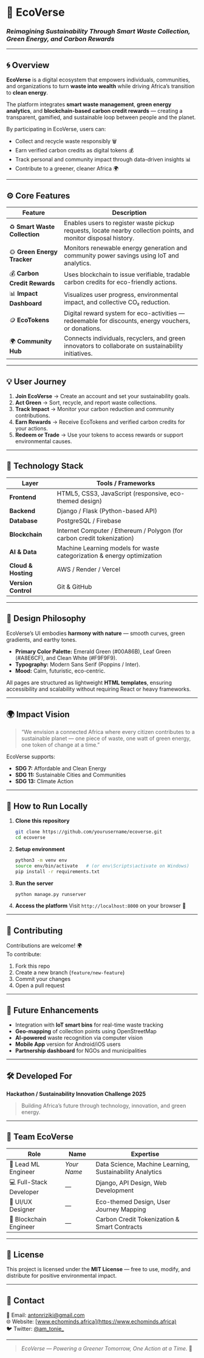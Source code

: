 # 🌱 **EcoVerse**
### *Reimagining Sustainability Through Smart Waste Collection, Green Energy, and Carbon Rewards*

---

## 🌀 **Overview**
**EcoVerse** is a digital ecosystem that empowers individuals, communities, and organizations to turn **waste into wealth** while driving Africa’s transition to **clean energy**.  

The platform integrates **smart waste management**, **green energy analytics**, and **blockchain-based carbon credit rewards** — creating a transparent, gamified, and sustainable loop between people and the planet.  

By participating in EcoVerse, users can:
- Collect and recycle waste responsibly 🗑️  
- Earn verified carbon credits as digital tokens 💰  
- Track personal and community impact through data-driven insights 📊  
- Contribute to a greener, cleaner Africa 🌍  

---

## ⚙️ **Core Features**
| Feature | Description |
|----------|--------------|
| ♻️ **Smart Waste Collection** | Enables users to register waste pickup requests, locate nearby collection points, and monitor disposal history. |
| 🌞 **Green Energy Tracker** | Monitors renewable energy generation and community power savings using IoT and analytics. |
| 💰 **Carbon Credit Rewards** | Uses blockchain to issue verifiable, tradable carbon credits for eco-friendly actions. |
| 📊 **Impact Dashboard** | Visualizes user progress, environmental impact, and collective CO₂ reduction. |
| 🪙 **EcoTokens** | Digital reward system for eco-activities — redeemable for discounts, energy vouchers, or donations. |
| 🌍 **Community Hub** | Connects individuals, recyclers, and green innovators to collaborate on sustainability initiatives. |

---

## 💡 **User Journey**
1. **Join EcoVerse** → Create an account and set your sustainability goals.  
2. **Act Green** → Sort, recycle, and report waste collections.  
3. **Track Impact** → Monitor your carbon reduction and community contributions.  
4. **Earn Rewards** → Receive EcoTokens and verified carbon credits for your actions.  
5. **Redeem or Trade** → Use your tokens to access rewards or support environmental causes.  

---

## 🧠 **Technology Stack**
| Layer | Tools / Frameworks |
|--------|---------------------|
| **Frontend** | HTML5, CSS3, JavaScript (responsive, eco-themed design) |
| **Backend** | Django / Flask (Python-based API) |
| **Database** | PostgreSQL / Firebase |
| **Blockchain** | Internet Computer / Ethereum / Polygon (for carbon credit tokenization) |
| **AI & Data** | Machine Learning models for waste categorization & energy optimization |
| **Cloud & Hosting** | AWS / Render / Vercel |
| **Version Control** | Git & GitHub |

---

## 🎨 **Design Philosophy**
EcoVerse’s UI embodies **harmony with nature** — smooth curves, green gradients, and earthy tones.  
- **Primary Color Palette:** Emerald Green (#00A86B), Leaf Green (#A8E6CF), and Clean White (#F9F9F9).  
- **Typography:** Modern Sans Serif (Poppins / Inter).  
- **Mood:** Calm, futuristic, eco-centric.  

All pages are structured as lightweight **HTML templates**, ensuring accessibility and scalability without requiring React or heavy frameworks.  

---

## 🌍 **Impact Vision**
> “We envision a connected Africa where every citizen contributes to a sustainable planet — one piece of waste, one watt of green energy, one token of change at a time.”

EcoVerse supports:
- **SDG 7:** Affordable and Clean Energy  
- **SDG 11:** Sustainable Cities and Communities  
- **SDG 13:** Climate Action  

---

## 🚀 **How to Run Locally**
1. **Clone this repository**
   ```bash
   git clone https://github.com/yourusername/ecoverse.git
   cd ecoverse
   ```
2. **Setup environment**
   ```bash
   python3 -m venv env
   source env/bin/activate   # (or env\Scripts\activate on Windows)
   pip install -r requirements.txt
   ```
3. **Run the server**
   ```bash
   python manage.py runserver
   ```
4. **Access the platform**
   Visit `http://localhost:8000` on your browser 🌿  

---

## 🤝 **Contributing**
Contributions are welcome! 🌍  
To contribute:
1. Fork this repo  
2. Create a new branch (`feature/new-feature`)  
3. Commit your changes  
4. Open a pull request  

---

## 🧩 **Future Enhancements**
- Integration with **IoT smart bins** for real-time waste tracking  
- **Geo-mapping** of collection points using OpenStreetMap  
- **AI-powered** waste recognition via computer vision  
- **Mobile App** version for Android/iOS users  
- **Partnership dashboard** for NGOs and municipalities  

---

## 🛠️ **Developed For**
**Hackathon / Sustainability Innovation Challenge 2025**  
> Building Africa’s future through technology, innovation, and green energy.

---

## 👥 **Team EcoVerse**
| Role | Name | Expertise |
|------|------|------------|
| 🧠 Lead ML Engineer | *Your Name* | Data Science, Machine Learning, Sustainability Analytics |
| 💻 Full-Stack Developer | — | Django, API Design, Web Development |
| 🎨 UI/UX Designer | — | Eco-themed Design, User Journey Mapping |
| 🔗 Blockchain Engineer | — | Carbon Credit Tokenization & Smart Contracts |

---

## 🌟 **License**
This project is licensed under the **MIT License** — free to use, modify, and distribute for positive environmental impact.

---

## 💬 **Contact**
📩 Email: [antonriziki@gmail.com](mailto:antonriziki@gmail.com)  
🌐 Website: [www.echominds.africa](https://www.echominds.africa)  
🐦 Twitter: [@am_tonie_](https://twitter.com/am_tonie_)  

---

> *EcoVerse — Powering a Greener Tomorrow, One Action at a Time.* 🌿
